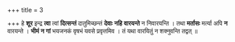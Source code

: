 +++
title = 3

+++
हे **शूर** इन्द्र **त्वा** त्वां **दित्सन्तं** दातुमिच्छन्तं **देवाः** **नहि** **वारयन्ते** न निवारयन्ति । तथा **मर्तासः** मर्त्या अपि **न** वारयन्ते । **भीमं** **न** **गां** भयजनकं वृषभं यवसे प्रवृत्तमिव । तं यथा वारयितुं न शक्नुवन्ति तद्वत् ॥